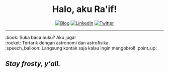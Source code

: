 <h1 align="center">Halo, aku Ra'if!</h1>

<p align="center">
    <a href="www.instagram.com/lotsadelight/"><img alt="Blog" src="https://img.shields.io/badge/check-website-green?logo=rss&style=for-the-badge"></a>
    <a href="https://www.linkedin.com/in/mraifalkautsar/"><img alt="LinkedIn" src="https://img.shields.io/badge/connect-ivanovyordan-green?logo=linkedin&style=for-the-badge"></a>
    <a href="https://twitter.com/lotsadelight"><img alt="Twitter" src="https://img.shields.io/badge/follow-@ivanov__yordan-green?logo=twitter&style=for-the-badge"></a>
</p>

<hr>

<p>
:book: Suka baca buku? Aku juga! <br>
:rocket: Tertarik dengan astronomi dan astrofisika. <br>
:speech_balloon: Langsung kontak saja kalau ingin mengobrol! :point_up:
</p>

<h2><i>Stay frosty, y'all.</i></h2>
